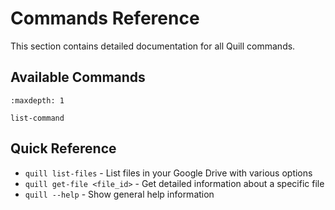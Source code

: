 # Commands Reference

This section contains detailed documentation for all Quill commands.

## Available Commands

```{toctree}
:maxdepth: 1

list-command
```

## Quick Reference

- `quill list-files` - List files in your Google Drive with various options
- `quill get-file <file_id>` - Get detailed information about a specific file
- `quill --help` - Show general help information 
